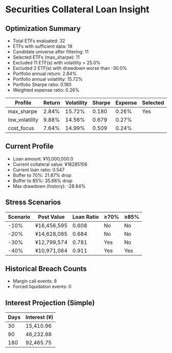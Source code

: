 # Securities Collateral Loan Insight

## Optimization Summary
- Total ETFs evaluated: 32
- ETFs with sufficient data: 19
- Candidate universe after filtering: 11
- Selected ETFs (max_sharpe): 11
- Excluded 11 ETF(s) with volatility > 25.0%
- Excluded 2 ETF(s) with drawdown worse than -30.0%
- Portfolio annual return: 2.84%
- Portfolio annual volatility: 15.72%
- Portfolio Sharpe ratio: 0.180
- Weighted expense ratio: 0.26%

| Profile | Return | Volatility | Sharpe | Expense | Selected |
| --- | --- | --- | --- | --- | --- |
| max_sharpe | 2.84% | 15.72% | 0.180 | 0.26% | Yes |
| low_volatility | 9.88% | 14.56% | 0.679 | 0.27% |  |
| cost_focus | 7.64% | 14.99% | 0.509 | 0.24% |  |

## Current Profile
- Loan amount: ¥10,000,000.0
- Current collateral value: ¥18285106
- Current loan ratio: 0.547
- Buffer to 70%: 21.87% drop
- Buffer to 85%: 35.66% drop
- Max drawdown (history): -28.64%

## Stress Scenarios
| Scenario | Post Value | Loan Ratio | ≥70% | ≥85% |
| --- | --- | --- | --- | --- |
| -10% | ¥16,456,595 | 0.608 | No | No |
| -20% | ¥14,628,085 | 0.684 | No | No |
| -30% | ¥12,799,574 | 0.781 | Yes | No |
| -40% | ¥10,971,064 | 0.911 | Yes | Yes |

## Historical Breach Counts
- Margin call events: 8
- Forced liquidation events: 0

## Interest Projection (Simple)
| Days | Interest (¥) |
| --- | --- |
| 30 | 15,410.96 |
| 90 | 46,232.88 |
| 180 | 92,465.75 |

